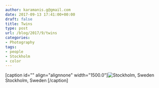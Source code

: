 ```yaml
---
author: karamanis.g@gmail.com
date: 2017-09-13 17:41:00+00:00
draft: false
title: Twins
type: post
url: /blog/2017/9/twins
categories:
- Photography
tags:
- people
- Stockholm
- color
---
```


[caption id="" align="alignnone" width="1500.0"]![ Stockholm, Sweden ](https://images.squarespace-cdn.com/content/v1/4f3f61bae4b063b909445965/1504885309461-VDB50CIA13QJU83STHM7/ke17ZwdGBToddI8pDm48kGRKL4JIl0FV9_gnSO4xknsUqsxRUqqbr1mOJYKfIPR7LoDQ9mXPOjoJoqy81S2I8N_N4V1vUb5AoIIIbLZhVYy7Mythp_T-mtop-vrsUOmeInPi9iDjx9w8K4ZfjXt2dr_4a0Jznzw0OCRTJVMM15xP37X5RQsGYt-cipN4dBgkpC969RuPXvt2ZwyzUXQf7Q/0.+20140809-R0004249.jpg?format=original)
 Stockholm, Sweden [/caption]

